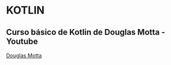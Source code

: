 # KOTLIN
## Curso básico de Kotlin de Douglas Motta - Youtube
[Douglas Motta](https://youtube.com/playlist?list=PLPs3nlHFeKTr-aDDvUxU971rPSVTyQ6Bn)
